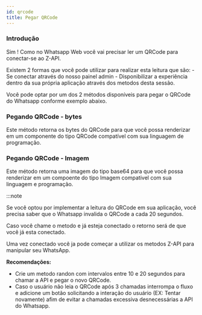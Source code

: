 ```yaml
---
id: qrcode
title: Pegar QRCode
---
```


### Introdução

Sim ! Como no Whatsapp Web você vai precisar ler um QRCode para conectar-se ao Z-API.

Existem 2 formas que você pode utilizar para realizar esta leitura que são: - Se conectar através do nosso painel admin - Disponibilizar a experiência dentro da sua própria aplicação através dos metodos desta sessão.

Você pode optar por um dos 2 métodos disponíveis para pegar o QRCode do Whatsapp conforme exemplo abaixo.

### Pegando QRCode - bytes

Este método retorna os bytes do QRCode para que você possa renderizar em um componente do tipo QRCode compatível com sua linguagem de programação.

### Pegando QRCode - Imagem

Este método retorna uma imagem do tipo base64 para que você possa renderizar em um compoente do tipo Imagem compativel com sua linguagem e programação.

:::note

Se você optou por implementar a leitura do QRCode em sua aplicação, você precisa saber que o Whatsapp invalida o QRCode a cada 20 segundos.

Caso você chame o metodo e já esteja conectado o retorno será de que você já esta conectado.

Uma vez conectado você ja pode começar a utilizar os metodos Z-API para manipular seu WhatsApp.

**Recomendações:**

- Crie um metodo randon com intervalos entre 10 e 20 segundos para chamar a API e pegar o novo QRCode.
- Caso o usuário não leia o QRCode após 3 chamadas interrompa o fluxo e adicione um botão solicitando a interação do usuário (EX: Tentar novamente) afim de evitar a chamadas excessiva desnecessárias a API do Whatsapp.
